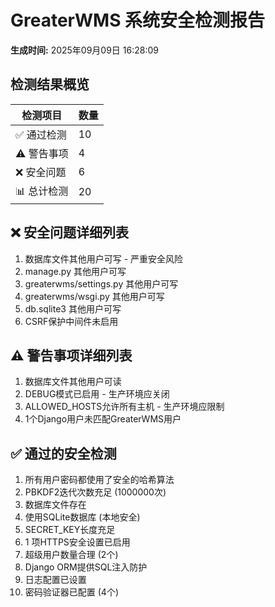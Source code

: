 # GreaterWMS 系统安全检测报告

**生成时间:** 2025年09月09日 16:28:09

## 检测结果概览

| 检测项目 | 数量 |
|---------|------|
| ✅ 通过检测 | 10 |
| ⚠️  警告事项 | 4 |
| ❌ 安全问题 | 6 |
| 📊 总计检测 | 20 |

## ❌ 安全问题详细列表

1. 数据库文件其他用户可写 - 严重安全风险
2. manage.py 其他用户可写
3. greaterwms/settings.py 其他用户可写
4. greaterwms/wsgi.py 其他用户可写
5. db.sqlite3 其他用户可写
6. CSRF保护中间件未启用

## ⚠️  警告事项详细列表

1. 数据库文件其他用户可读
2. DEBUG模式已启用 - 生产环境应关闭
3. ALLOWED_HOSTS允许所有主机 - 生产环境应限制
4. 1个Django用户未匹配GreaterWMS用户

## ✅ 通过的安全检测

1. 所有用户密码都使用了安全的哈希算法
2. PBKDF2迭代次数充足 (1000000次)
3. 数据库文件存在
4. 使用SQLite数据库 (本地安全)
5. SECRET_KEY长度充足
6. 1 项HTTPS安全设置已启用
7. 超级用户数量合理 (2个)
8. Django ORM提供SQL注入防护
9. 日志配置已设置
10. 密码验证器已配置 (4个)
